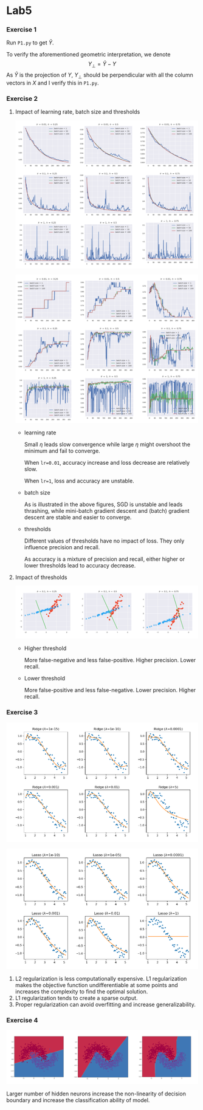 # Lab5

### Exercise 1

Run `P1.py` to get $\hat Y$.

To verify the aforementioned geometric interpretation, we denote 
$$
Y_{\perp}=\hat Y-Y
$$
As $\hat Y$ is the projection of $Y$, $Y_{\perp}$ should be perpendicular with all the column vectors in $X$ and I verify this in `P1.py`.



### Exercise 2

1. Impact of learning rate, batch size and thresholds

   ![](img/loss.png)

   ![](img/acc.png)

   - learning rate

     Small $\eta$ leads slow convergence while large $\eta$ might overshoot the minimum and fail to converge.

     When `lr=0.01`, accuracy increase and loss decrease are relatively slow.

     When `lr=1`, loss and accuracy are unstable.

   - batch size

     As is illustrated in the above figures, SGD is unstable and leads thrashing, while mini-batch gradient descent and (batch) gradient descent are stable and easier to converge.

   - thresholds

     Different values of thresholds have no impact of loss. They only influence precision and recall.

     As accuracy is a mixture of precision and recall, either higher or lower thresholds lead to accuracy decrease.

     

2. Impact of thresholds

   ![](img/boundary.png)

   - Higher threshold

     More false-negative and less false-positive. Higher precision. Lower recall.

   - Lower threshold

     More false-positive and less false-negative. Lower precision. Higher recall.



### Exercise 3

![](img/ridge.png)

![](img/lasso.png)

1. L2 regularization is less computationally expensive. L1 regularization makes the objective function undifferentiable at some points and increases the complexity to find the optimal solution.
2. L1 regularization tends to create a sparse output.
3. Proper regularization can avoid overfitting and increase generalizability.



### Exercise 4

![](img/num_hidden.png)

Larger number of hidden neurons increase the non-linearity of decision boundary and increase the classification ability of model.
